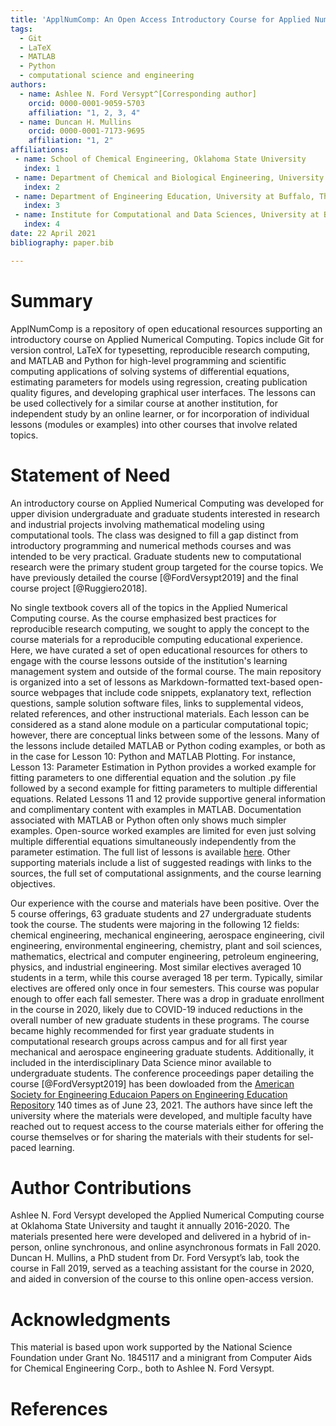 ```yaml
---
title: 'ApplNumComp: An Open Access Introductory Course for Applied Numerical Computing'
tags:
  - Git
  - LaTeX
  - MATLAB
  - Python
  - computational science and engineering
authors:
  - name: Ashlee N. Ford Versypt^[Corresponding author]
    orcid: 0000-0001-9059-5703
    affiliation: "1, 2, 3, 4"
  - name: Duncan H. Mullins
    orcid: 0000-0001-7173-9695
    affiliation: "1, 2"
affiliations:
 - name: School of Chemical Engineering, Oklahoma State University
   index: 1
 - name: Department of Chemical and Biological Engineering, University at Buffalo, The State University of New York
   index: 2
 - name: Department of Engineering Education, University at Buffalo, The State University of New York
   index: 3
 - name: Institute for Computational and Data Sciences, University at Buffalo, The State University of New York
   index: 4   
date: 22 April 2021
bibliography: paper.bib

---
```


# Summary
ApplNumComp is a repository of open educational resources supporting an introductory course on Applied Numerical Computing. Topics include Git for version control, LaTeX for typesetting, reproducible research computing, and MATLAB and Python for high-level programming and scientific computing applications of solving systems of differential equations, estimating parameters for models using regression, creating publication quality figures, and developing graphical user interfaces. The lessons can be used collectively for a similar course at another institution, for independent study by an online learner, or for incorporation of individual lessons (modules or examples) into other courses that involve related topics. 
 
# Statement of Need
An introductory course on Applied Numerical Computing was developed for upper division undergraduate and graduate students interested in research and industrial projects involving mathematical modeling using computational tools. The class was designed to fill a gap distinct from introductory programming and numerical methods courses and was intended to be very practical. Graduate students new to computational research were the primary student group targeted for the course topics. We have previously detailed the course [@FordVersypt2019] and the final course project [@Ruggiero2018].

No single textbook covers all of the topics in the Applied Numerical Computing course. As the course emphasized best practices for reproducible research computing, we sought to apply the concept to the course materials for a reproducible computing educational experience. Here, we have curated a set of open educational resources for others to engage with the course lessons outside of the institution's learning management system and outside of the formal course. The main repository is organized into a set of lessons as Markdown-formatted text-based open-source webpages that include code snippets, explanatory text, reflection questions, sample solution software files, links to supplemental videos, related references, and other instructional materials. Each lesson can be considered as a stand alone module on a particular computational topic; however, there are conceptual links between some of the lessons. Many of the lessons include detailed MATLAB or Python coding examples, or both as in the case for Lesson 10: Python and MATLAB Plotting. For instance, Lesson 13: Parameter Estimation in Python provides a worked example for fitting parameters to one differential equation and the solution .py file followed by a second example for fitting parameters to multiple differential equations. Related Lessons 11 and 12 provide supportive general information and complimentary content with examples in MATLAB. Documentation associated with MATLAB or Python often only shows much simpler examples. Open-source worked examples are limited for even just solving multiple differential equations simultaneously independently from the parameter estimation. The full list of lessons is available [here](https://github.com/ashleefv/ApplNumComp#lessons). Other supporting materials include a list of suggested readings with links to the sources, the full set of computational assignments, and the course learning objectives.

Our experience with the course and materials have been positive. Over the 5 course offerings, 63 graduate students and 27 undergraduate students took the course. The students were majoring in the following 12 fields: chemical engineering, mechanical engineering, aerospace engineering, civil engineering, environmental engineering, chemistry,
plant and soil sciences, mathematics, electrical and computer engineering, petroleum engineering, physics, and industrial engineering. Most similar electives averaged 10 students in a term, while this course averaged 18 per term. Typically, similar electives are offered only once in four semesters. This course was popular enough to offer each fall semester. There was a drop in graduate enrollment in the course in 2020, likely due to COVID-19 induced reductions in the overall number of new graduate students in these programs. The course became highly recommended for first year graduate students in computational research groups across campus and for all first year mechanical and aerospace engineering graduate students. Additionally, it included in the interdisciplinary Data Science minor available to undergraduate students. The conference proceedings paper detailing the course [@FordVersypt2019] has been dowloaded from the [American Society for Engineering Educaion Papers on Engineering Education Repository](https://peer.asee.org/an-interdisciplinary-elective-course-to-build-computational-skills-for-mathematical-modeling-in-science-and-engineering) 140 times as of June 23, 2021.  The authors have since left the university where the materials were developed, and multiple faculty have reached out to request access to the course materials either for offering the course themselves or for sharing the materials with their students for sel-paced learning.
 
# Author Contributions
Ashlee N. Ford Versypt developed the Applied Numerical Computing course at Oklahoma State University and taught it annually 2016-2020. The materials presented here were developed and delivered in a hybrid of in-person, online synchronous, and online asynchronous formats in Fall 2020. Duncan H. Mullins, a PhD student from Dr. Ford Versypt’s lab,  took the course in Fall 2019, served as a teaching assistant for the course in 2020, and aided in conversion of the course to this online open-access version.

# Acknowledgments
This material is based upon work supported by the National Science Foundation under Grant No. 1845117 and a minigrant from Computer Aids for Chemical Engineering Corp., both to Ashlee N. Ford Versypt.

# References
